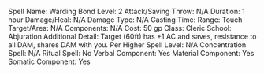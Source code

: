 
Spell Name: Warding Bond
Level: 2
Attack/Saving Throw: N/A
Duration: 1 hour
Damage/Heal: N/A
Damage Type: N/A
Casting Time: 
Range: Touch
Target/Area: N/A
Components: N/A
Cost: 50 gp
Class: Cleric
School: Abjuration
Additional Detail: Target (60ft) has +1 AC and saves, resistance to all DAM, shares DAM with you.
Per Higher Spell Level: N/A
Concentration Spell: N/A
Ritual Spell: No
Verbal Component: Yes
Material Component: Yes
Somatic Component: Yes
